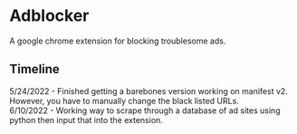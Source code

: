 # Adblocker
A google chrome extension for blocking troublesome ads.

## Timeline
5/24/2022 - Finished getting a barebones version working on manifest v2. However, you have to manually change the black listed URLs.  
6/10/2022 - Working way to scrape through a database of ad sites using python then input that into the extension.  
  
